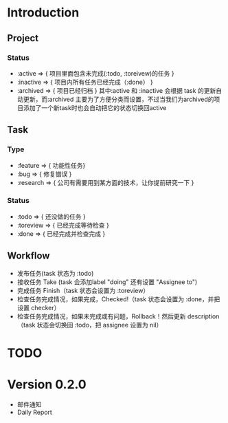 # Introduction

## Project
### Status

* :active => { 项目里面包含未完成(:todo, :toreivew)的任务 }
* :inactive => { 项目内所有任务已经完成（:done） }
* :archived => { 项目已经归档 }
其中:active 和 :inactive 会根据 task 的更新自动更新，而:archived
主要为了方便分类而设置，不过当我们为archived的项目添加了一个新task时也会自动把它的状态切换回active

## Task
### Type

* :feature => { 功能性任务}
* :bug => { 修复错误 }
* :research => { 公司有需要用到某方面的技术，让你提前研究一下 }

### Status

* :todo => { 还没做的任务 }
* :toreview => { 已经完成等待检查 }
* :done => { 已经完成并检查完成 }

## Workflow
* 发布任务(task 状态为 :todo)
* 接收任务 Take (task 会添加label "doing" 还有设置 "Assignee to")
* 完成任务 Finish（task 状态会设置为 :toreview）
* 检查任务完成情况，如果完成，Checked!（task 状态会设置为
  :done，并把设置 checker）
* 检查任务完成情况，如果未完成或有问题，Rollback！然后更新
  description（task 状态会切换回 :todo，把 assignee 设置为 nil）


# TODO
# Version 0.2.0
* 邮件通知
* Daily Report
